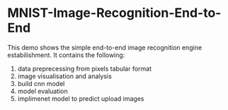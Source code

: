 # MNIST-Image-Recognition-End-to-End

This demo shows the simple end-to-end image recognition engine estabilishment. It contains the following:

1. data preprecessing from pixels tabular format
2. image visualisation and analysis
3. build cnn model
4. model evaluation
5. implimenet model to predict upload images
